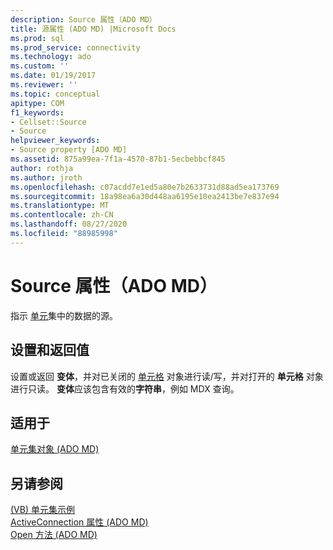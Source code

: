 ```yaml
---
description: Source 属性（ADO MD）
title: 源属性 (ADO MD) |Microsoft Docs
ms.prod: sql
ms.prod_service: connectivity
ms.technology: ado
ms.custom: ''
ms.date: 01/19/2017
ms.reviewer: ''
ms.topic: conceptual
apitype: COM
f1_keywords:
- Cellset::Source
- Source
helpviewer_keywords:
- Source property [ADO MD]
ms.assetid: 875a99ea-7f1a-4570-87b1-5ecbebbcf845
author: rothja
ms.author: jroth
ms.openlocfilehash: c07acdd7e1ed5a80e7b2633731d88ad5ea173769
ms.sourcegitcommit: 18a98ea6a30d448aa6195e10ea2413be7e837e94
ms.translationtype: MT
ms.contentlocale: zh-CN
ms.lasthandoff: 08/27/2020
ms.locfileid: "88985998"
---
```

# <a name="source-property-ado-md"></a>Source 属性（ADO MD）
指示 [单元](./cellset-object-ado-md.md)集中的数据的源。  
  
## <a name="settings-and-return-values"></a>设置和返回值  
 设置或返回 **变体**，并对已关闭的 [单元格](./cellset-object-ado-md.md) 对象进行读/写，并对打开的 **单元格** 对象进行只读。 **变体**应该包含有效的**字符串**，例如 MDX 查询。  
  
## <a name="applies-to"></a>适用于  
 [单元集对象 (ADO MD)](./cellset-object-ado-md.md)  
  
## <a name="see-also"></a>另请参阅  
 [ (VB) 单元集示例 ](./cellset-example-vb.md)   
 [ActiveConnection 属性 (ADO MD) ](./activeconnection-property-ado-md.md)   
 [Open 方法 (ADO MD)](./open-method-ado-md.md)
